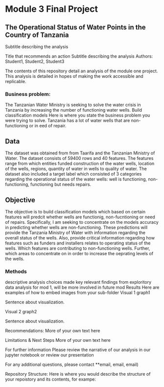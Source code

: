 
# Module 3 Final Project

## The Operational Status of Water Points in the Country of Tanzania
Subtitle describing the analysis


Title that recommends an action
Subtitle describing the analysis
Authors: Student1, Student2, Student3

The contents of this repository detail an analysis of the module one project. This analysis is detailed in hopes of making the work accessible and replicable.

### Business problem:
The Tanzanian Water Ministry is seeking to solve the water crisis in Tanzania by increasing the number of functioning water wells.  Build classification models Here is where you state the business problem you were trying to solve.  Tanzania has a lot of water wells that are non-functioning or in eed of repair.  

## Data
The dataset was obtained from from Taarifa and the Tanzanian Ministry of Water.  The dataset consists of 59400 rows and 40 features.  The features range from which entities funded construction of the water wells, location of the wells, regions, quantity of water in wells to quality of water.  The dataset also included a target label which consisted of 3 categories regarding the operational status of the water wells: well is functioning, non-functioning, functioning but needs repairs.  

## Objective
The objective is to build classification models which based on certain features will predcit whether wells are functionig, non-fucntioning or need of repairs.  Specifically, I am seeking to concentrate on the models accuracy in predicting whether wells are non-functioning.  These predictions will provide the Tanzania Ministry of Water with information regarding the overall status of the wells.  Also, provide critical information regarding how features such as funders and installers relates to operating status of the wells. Which features are contributing to non-functioning wells.  Further, which areas to concentrate on in order to increase the oeprating levels of the wells.    

### Methods
descriptive analysis
choices made
key relevant findings from exploritory data analysis for mod 1, will be more involved in future mod
Results
Here are examples of how to embed images from your sub-folder
Visual 1
graph1

Sentence about visualization.

Visual 2
graph2

Sentence about visualization.

Recommendations:
More of your own text here

Limitations & Next Steps
More of your own text here

For further information
Please review the narrative of our analysis in our jupyter notebook or review our presentation

For any additional questions, please contact **email, email, email)

Repository Structure:
Here is where you would describe the structure of your repoistory and its contents, for exampe:


